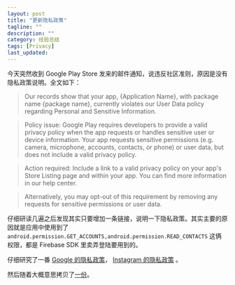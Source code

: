 ```yaml
---
layout: post
title: "更新隐私政策"
tagline: ""
description: ""
category: 经验总结
tags: [Privacy]
last_updated: 
---
```


今天突然收到 Google Play Store 发来的邮件通知，说违反社区准则，原因是没有隐私政策说明。全文如下：

> Our records show that your app, {Application Name}, with package name {package name}, currently violates our User Data policy regarding Personal and Sensitive Information.

> Policy issue: Google Play requires developers to provide a valid privacy policy when the app requests or handles sensitive user or device information. Your app requests sensitive permissions (e.g. camera, microphone, accounts, contacts, or phone) or user data, but does not include a valid privacy policy.

> Action required: Include a link to a valid privacy policy on your app's Store Listing page and within your app. You can find more information in our help center.

> Alternatively, you may opt-out of this requirement by removing any requests for sensitive permissions or user data.

仔细研读几遍之后发现其实只要增加一条链接，说明一下隐私政策。其实主要的原因就是应用中使用到了 `android.permission.GET_ACCOUNTS,android.permission.READ_CONTACTS` 这俩权限，都是 Firebase SDK 里卖弄登陆要用到的。

仔细研究了一番 [Google 的隐私政策](https://www.google.com/policies/privacy/)， [Instagram 的隐私政策](https://help.instagram.com/155833707900388) 。

然后随着大概意思拷贝了[一份](/privacy)。

